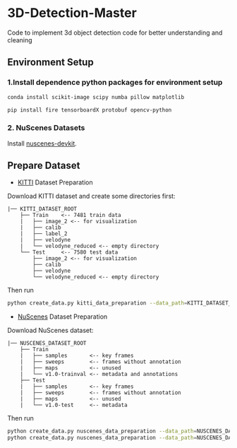 # 3D-Detection-Master
Code to implement 3d object detection code for better understanding and cleaning


## Environment Setup

### 1.Install dependence python packages for environment setup

```bash
conda install scikit-image scipy numba pillow matplotlib
```
```bash
pip install fire tensorboardX protobuf opencv-python
```

### 2. NuScenes Datasets
Install [nuscenes-devkit](https://github.com/nutonomy/nuscenes-devkit).



## Prepare Dataset


* [KITTI](http://www.cvlibs.net/datasets/kitti/eval_object.php?obj_benchmark=3d) Dataset Preparation

Download KITTI dataset and create some directories first:

```plain
|── KITTI_DATASET_ROOT
    ├── Train    <-- 7481 train data
    |   ├── image_2 <-- for visualization
    |   ├── calib
    |   ├── label_2
    |   ├── velodyne
    |   └── velodyne_reduced <-- empty directory
    └── Test     <-- 7580 test data
        ├── image_2 <-- for visualization
        ├── calib
        ├── velodyne
        └── velodyne_reduced <-- empty directory
```

Then run
```bash
python create_data.py kitti_data_preparation --data_path=KITTI_DATASET_ROOT
```

* [NuScenes](https://www.nuscenes.org) Dataset Preparation

Download NuScenes dataset:
```plain
|── NUSCENES_DATASET_ROOT
    ├── Train
    |   ├── samples       <-- key frames
    |   ├── sweeps        <-- frames without annotation
    |   ├── maps          <-- unused
    |   └── v1.0-trainval <-- metadata and annotations
    ├── Test
    |   ├── samples       <-- key frames
    |   ├── sweeps        <-- frames without annotation
    |   ├── maps          <-- unused
    |   └── v1.0-test     <-- metadata
```

Then run
```bash
python create_data.py nuscenes_data_preparation --data_path=NUSCENES_DATASET_ROOT --mode Train --version="v1.0-trainval" --max_sweeps=9
python create_data.py nuscenes_data_preparation --data_path=NUSCENES_DATASET_ROOT --mode Test --version="v1.0-test" --max_sweeps=9
```
